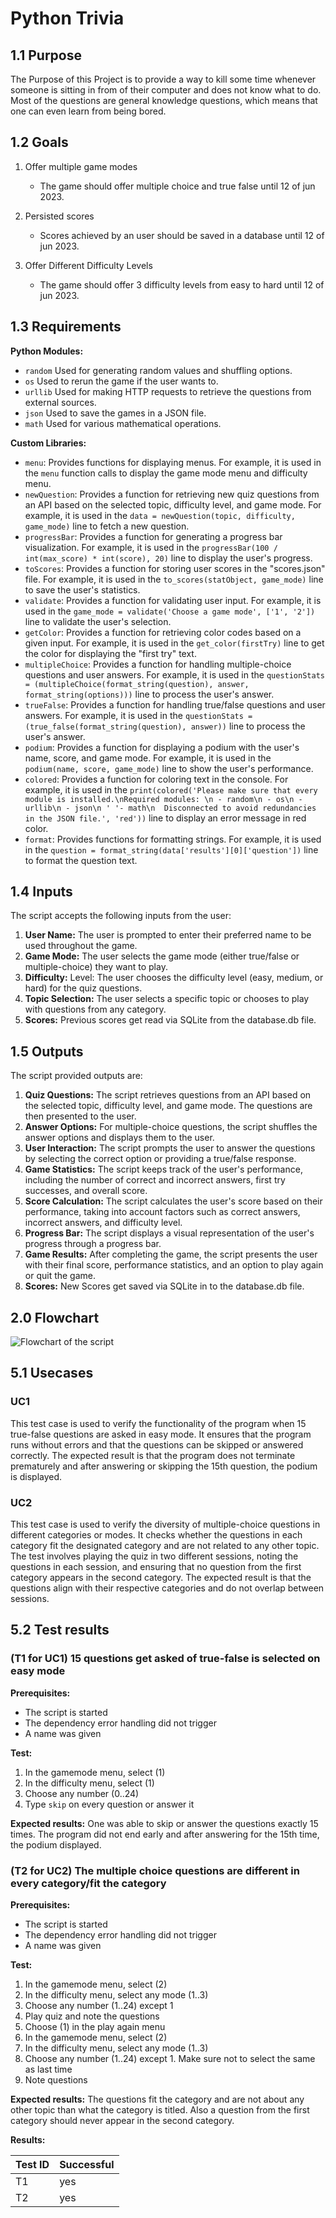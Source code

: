 # Python Trivia
## 1.1 Purpose
The Purpose of this Project is to provide a way to kill some time whenever someone is sitting in from of their computer and does not know what to do. Most of the questions are general knowledge questions, which means that one can even learn from being bored.

## 1.2 Goals
1. Offer multiple game modes
    - The game should offer multiple choice and true false until 12 of jun 2023.
2. Persisted scores
    - Scores achieved by an user should be saved in a database until 12 of jun 2023.

3. Offer Different Difficulty Levels
    - The game should offer 3 difficulty levels from easy to hard until 12 of jun 2023.


## 1.3 Requirements
**Python Modules:**
- `random` Used for generating random values and shuffling options.
- `os`  Used to rerun the game if the user wants to.
- `urllib` Used for making HTTP requests to retrieve the questions from external sources.
- `json` Used to save the games in a JSON file.
- `math` Used for various mathematical operations.

**Custom Libraries:**
   - `menu`: Provides functions for displaying menus. For example, it is used in the `menu` function calls to display the game mode menu and difficulty menu.
   - `newQuestion`: Provides a function for retrieving new quiz questions from an API based on the selected topic, difficulty level, and game mode. For example, it is used in the `data = newQuestion(topic, difficulty, game_mode)` line to fetch a new question.
   - `progressBar`: Provides a function for generating a progress bar visualization. For example, it is used in the `progressBar(100 / int(max_score) * int(score), 20)` line to display the user's progress.
   - `toScores`: Provides a function for storing user scores in the "scores.json" file. For example, it is used in the `to_scores(statObject, game_mode)` line to save the user's statistics.
   - `validate`: Provides a function for validating user input. For example, it is used in the `game_mode = validate('Choose a game mode', ['1', '2'])` line to validate the user's selection.
   - `getColor`: Provides a function for retrieving color codes based on a given input. For example, it is used in the `get_color(firstTry)` line to get the color for displaying the "first try" text.
   - `multipleChoice`: Provides a function for handling multiple-choice questions and user answers. For example, it is used in the `questionStats = (multipleChoice(format_string(question), answer, format_string(options)))` line to process the user's answer.
   - `trueFalse`: Provides a function for handling true/false questions and user answers. For example, it is used in the `questionStats = (true_false(format_string(question), answer))` line to process the user's answer.
   - `podium`: Provides a function for displaying a podium with the user's name, score, and game mode. For example, it is used in the `podium(name, score, game_mode)` line to show the user's performance.
   - `colored`: Provides a function for coloring text in the console. For example, it is used in the `print(colored('Please make sure that every module is installed.\nRequired modules: \n - random\n - os\n - urllib\n - json\n ' '- math\n  Disconnected to avoid redundancies in the JSON file.', 'red'))` line to display an error message in red color.
   - `format`: Provides functions for formatting strings. For example, it is used in the `question = format_string(data['results'][0]['question'])` line to format the question text.


## 1.4 Inputs
The script accepts the following inputs from the user:

1. **User Name:** The user is prompted to enter their preferred name to be used throughout the game.
2. **Game Mode:** The user selects the game mode (either true/false or multiple-choice) they want to play.
3. **Difficulty:** Level: The user chooses the difficulty level (easy, medium, or hard) for the quiz questions.
4. **Topic Selection:** The user selects a specific topic or chooses to play with questions from any category.
5. **Scores:** Previous scores get read via SQLite from the database.db file.

## 1.5 Outputs
The script provided outputs are:

1. **Quiz Questions:** The script retrieves questions from an API based on the selected topic, difficulty level, and game mode. The questions are then presented to the user.
2. **Answer Options:** For multiple-choice questions, the script shuffles the answer options and displays them to the user.
2. **User Interaction:** The script prompts the user to answer the questions by selecting the correct option or providing a true/false response.
3. **Game Statistics:** The script keeps track of the user's performance, including the number of correct and incorrect answers, first try successes, and overall score.
4. **Score Calculation:** The script calculates the user's score based on their performance, taking into account factors such as correct answers, incorrect answers, and difficulty level.
5. **Progress Bar:** The script displays a visual representation of the user's progress through a progress bar.
6. **Game Results:** After completing the game, the script presents the user with their final score, performance statistics, and an option to play again or quit the game.
7. **Scores:** New Scores get saved via SQLite in to the database.db file. 

## 2.0 Flowchart

![Flowchart of the script](flowchart.drawio.png)

## 5.1 Usecases

### UC1
This test case is used to verify the functionality of the program when 15 true-false questions are asked in easy mode. It ensures that the program runs without errors and that the questions can be skipped or answered correctly. The expected result is that the program does not terminate prematurely and after answering or skipping the 15th question, the podium is displayed.

### UC2 
This test case is used to verify the diversity of multiple-choice questions in different categories or modes. It checks whether the questions in each category fit the designated category and are not related to any other topic. The test involves playing the quiz in two different sessions, noting the questions in each session, and ensuring that no question from the first category appears in the second category. The expected result is that the questions align with their respective categories and do not overlap between sessions.

## 5.2 Test results
### (T1 for UC1) 15 questions get asked of true-false is selected on easy mode
**Prerequisites:**
- The script is started
- The dependency error handling did not trigger
- A name was given

**Test:**
1. In the gamemode menu, select (1)
2. In the difficulty menu, select (1)
3. Choose any number (0..24)
4. Type `skip` on every question or answer it

**Expected results:**
One was able to skip or answer the questions exactly 15 times. The program did not end early and after answering for the 15th time, the podium displayed.

### (T2 for UC2) The multiple choice questions are different in every category/fit the category
**Prerequisites:**
- The script is started
- The dependency error handling did not trigger
- A name was given

**Test:**
1. In the gamemode menu, select (2)
2. In the difficulty menu, select any mode (1..3)
3. Choose any number (1..24) except 1
4. Play quiz and note the questions
5. Choose (1) in the play again menu
6. In the gamemode menu, select (2)
7. In the difficulty menu, select any mode (1..3)
8. Choose any number (1..24) except 1. Make sure not to select the same as last time
9. Note questions

**Expected results:**
The questions fit the category and are not about any other topic than what the category is titled. Also a question from the first category should never appear in the second category.


**Results:**

| Test ID | Successful |
| ------- | ---------- |
| T1 | yes |
| T2 | yes |